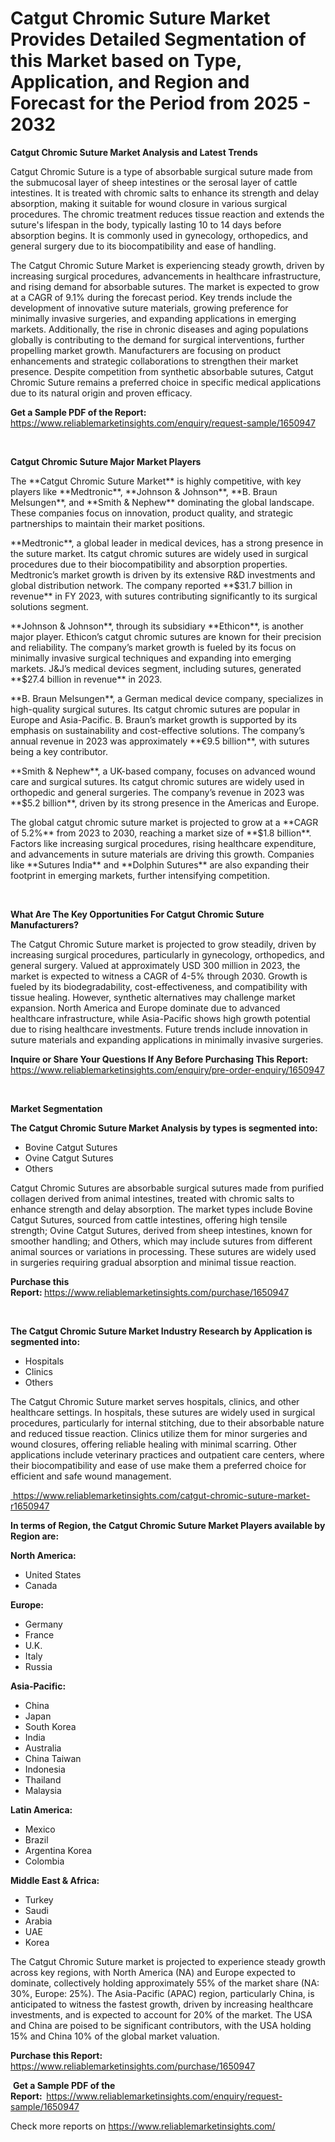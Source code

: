 <p><h1>Catgut Chromic Suture Market Provides Detailed Segmentation of this Market based on Type, Application, and Region and Forecast for the Period from 2025 - 2032</h1></p><p><strong>Catgut Chromic Suture Market Analysis and Latest Trends</strong></p>
<p><p>Catgut Chromic Suture is a type of absorbable surgical suture made from the submucosal layer of sheep intestines or the serosal layer of cattle intestines. It is treated with chromic salts to enhance its strength and delay absorption, making it suitable for wound closure in various surgical procedures. The chromic treatment reduces tissue reaction and extends the suture's lifespan in the body, typically lasting 10 to 14 days before absorption begins. It is commonly used in gynecology, orthopedics, and general surgery due to its biocompatibility and ease of handling.</p><p>The Catgut Chromic Suture Market is experiencing steady growth, driven by increasing surgical procedures, advancements in healthcare infrastructure, and rising demand for absorbable sutures. The market is expected to grow at a CAGR of 9.1% during the forecast period. Key trends include the development of innovative suture materials, growing preference for minimally invasive surgeries, and expanding applications in emerging markets. Additionally, the rise in chronic diseases and aging populations globally is contributing to the demand for surgical interventions, further propelling market growth. Manufacturers are focusing on product enhancements and strategic collaborations to strengthen their market presence. Despite competition from synthetic absorbable sutures, Catgut Chromic Suture remains a preferred choice in specific medical applications due to its natural origin and proven efficacy.</p></p>
<p><strong>Get a Sample PDF of the Report:&nbsp;</strong> <a href="https://www.reliablemarketinsights.com/enquiry/request-sample/1650947?utm_campaign=2114&utm_medium=2&utm_source=Github&utm_content=ia&utm_term=25012025&utm_id=catgut-chromic-suture">https://www.reliablemarketinsights.com/enquiry/request-sample/1650947</a></p>
<p>&nbsp;</p>
<p><strong>Catgut Chromic Suture Major Market Players</strong></p>
<p><p>The **Catgut Chromic Suture Market** is highly competitive, with key players like **Medtronic**, **Johnson & Johnson**, **B. Braun Melsungen**, and **Smith & Nephew** dominating the global landscape. These companies focus on innovation, product quality, and strategic partnerships to maintain their market positions.</p><p>**Medtronic**, a global leader in medical devices, has a strong presence in the suture market. Its catgut chromic sutures are widely used in surgical procedures due to their biocompatibility and absorption properties. Medtronic’s market growth is driven by its extensive R&D investments and global distribution network. The company reported **$31.7 billion in revenue** in FY 2023, with sutures contributing significantly to its surgical solutions segment.</p><p>**Johnson & Johnson**, through its subsidiary **Ethicon**, is another major player. Ethicon’s catgut chromic sutures are known for their precision and reliability. The company’s market growth is fueled by its focus on minimally invasive surgical techniques and expanding into emerging markets. J&J’s medical devices segment, including sutures, generated **$27.4 billion in revenue** in 2023.</p><p>**B. Braun Melsungen**, a German medical device company, specializes in high-quality surgical sutures. Its catgut chromic sutures are popular in Europe and Asia-Pacific. B. Braun’s market growth is supported by its emphasis on sustainability and cost-effective solutions. The company’s annual revenue in 2023 was approximately **€9.5 billion**, with sutures being a key contributor.</p><p>**Smith & Nephew**, a UK-based company, focuses on advanced wound care and surgical sutures. Its catgut chromic sutures are widely used in orthopedic and general surgeries. The company’s revenue in 2023 was **$5.2 billion**, driven by its strong presence in the Americas and Europe.</p><p>The global catgut chromic suture market is projected to grow at a **CAGR of 5.2%** from 2023 to 2030, reaching a market size of **$1.8 billion**. Factors like increasing surgical procedures, rising healthcare expenditure, and advancements in suture materials are driving this growth. Companies like **Sutures India** and **Dolphin Sutures** are also expanding their footprint in emerging markets, further intensifying competition.</p></p>
<p>&nbsp;</p>
<p><strong>What Are The Key Opportunities For Catgut Chromic Suture Manufacturers?</strong></p>
<p><p>The Catgut Chromic Suture market is projected to grow steadily, driven by increasing surgical procedures, particularly in gynecology, orthopedics, and general surgery. Valued at approximately USD 300 million in 2023, the market is expected to witness a CAGR of 4-5% through 2030. Growth is fueled by its biodegradability, cost-effectiveness, and compatibility with tissue healing. However, synthetic alternatives may challenge market expansion. North America and Europe dominate due to advanced healthcare infrastructure, while Asia-Pacific shows high growth potential due to rising healthcare investments. Future trends include innovation in suture materials and expanding applications in minimally invasive surgeries.</p></p>
<p><strong>Inquire or Share Your Questions If Any Before Purchasing This Report:</strong> <a href="https://www.reliablemarketinsights.com/enquiry/pre-order-enquiry/1650947?utm_campaign=2114&utm_medium=2&utm_source=Github&utm_content=ia&utm_term=25012025&utm_id=catgut-chromic-suture">https://www.reliablemarketinsights.com/enquiry/pre-order-enquiry/1650947</a></p>
<p>&nbsp;</p>
<p><strong>Market Segmentation</strong></p>
<p><strong>The Catgut Chromic Suture Market Analysis by types is segmented into:</strong></p>
<p><ul><li>Bovine Catgut Sutures</li><li>Ovine Catgut Sutures</li><li>Others</li></ul></p>
<p><p>Catgut Chromic Sutures are absorbable surgical sutures made from purified collagen derived from animal intestines, treated with chromic salts to enhance strength and delay absorption. The market types include Bovine Catgut Sutures, sourced from cattle intestines, offering high tensile strength; Ovine Catgut Sutures, derived from sheep intestines, known for smoother handling; and Others, which may include sutures from different animal sources or variations in processing. These sutures are widely used in surgeries requiring gradual absorption and minimal tissue reaction.</p></p>
<p><strong>Purchase this Report:&nbsp;</strong><a href="https://www.reliablemarketinsights.com/purchase/1650947?utm_campaign=2114&utm_medium=2&utm_source=Github&utm_content=ia&utm_term=25012025&utm_id=catgut-chromic-suture">https://www.reliablemarketinsights.com/purchase/1650947</a></p>
<p>&nbsp;</p>
<p><strong>The Catgut Chromic Suture Market Industry Research by Application is segmented into:</strong></p>
<p><ul><li>Hospitals</li><li>Clinics</li><li>Others</li></ul></p>
<p><p>The Catgut Chromic Suture market serves hospitals, clinics, and other healthcare settings. In hospitals, these sutures are widely used in surgical procedures, particularly for internal stitching, due to their absorbable nature and reduced tissue reaction. Clinics utilize them for minor surgeries and wound closures, offering reliable healing with minimal scarring. Other applications include veterinary practices and outpatient care centers, where their biocompatibility and ease of use make them a preferred choice for efficient and safe wound management.</p></p>
<p><a href="https://www.reliablemarketinsights.com/catgut-chromic-suture-market-r1650947?utm_campaign=2114&utm_medium=2&utm_source=Github&utm_content=ia&utm_term=25012025&utm_id=catgut-chromic-suture">&nbsp;https://www.reliablemarketinsights.com/catgut-chromic-suture-market-r1650947</a></p>
<p><strong>In terms of Region, the Catgut Chromic Suture Market Players available by Region are:</strong></p>
<p>
    <p> <strong> North America: </strong>
        <ul>
            <li>United States</li>
            <li>Canada</li>
        </ul>
        </p> 
    <p> <strong> Europe: </strong>
        <ul>
            <li>Germany</li>
            <li>France</li>
            <li>U.K.</li>
            <li>Italy</li>
            <li>Russia</li>
        </ul>
        </p> 
    <p> <strong> Asia-Pacific: </strong>
        <ul>
            <li>China</li>
            <li>Japan</li>
            <li>South Korea</li>
            <li>India</li>
            <li>Australia</li>
            <li>China Taiwan</li>
            <li>Indonesia</li>
            <li>Thailand</li>
            <li>Malaysia</li>
        </ul>
        </p> 
    <p> <strong> Latin America: </strong>
        <ul>
            <li>Mexico</li>
            <li>Brazil</li>
            <li>Argentina Korea</li>
            <li>Colombia</li>
        </ul>
        </p> 
    <p> <strong> Middle East & Africa: </strong>
        <ul>
            <li>Turkey</li>
            <li>Saudi</li>
            <li>Arabia</li>
            <li>UAE</li>
            <li>Korea</li>
        </ul>
    </p>
    </p>
<p><p>The Catgut Chromic Suture market is projected to experience steady growth across key regions, with North America (NA) and Europe expected to dominate, collectively holding approximately 55% of the market share (NA: 30%, Europe: 25%). The Asia-Pacific (APAC) region, particularly China, is anticipated to witness the fastest growth, driven by increasing healthcare investments, and is expected to account for 20% of the market. The USA and China are poised to be significant contributors, with the USA holding 15% and China 10% of the global market valuation.</p></p>
<p><strong>Purchase this Report: </strong><a href="https://www.reliablemarketinsights.com/purchase/1650947?utm_campaign=2114&utm_medium=2&utm_source=Github&utm_content=ia&utm_term=25012025&utm_id=catgut-chromic-suture">https://www.reliablemarketinsights.com/purchase/1650947</a></p>
<p>&nbsp;<strong>Get a Sample PDF of the Report:&nbsp;&nbsp;</strong><a href="https://www.reliablemarketinsights.com/enquiry/request-sample/1650947?utm_campaign=2114&utm_medium=2&utm_source=Github&utm_content=ia&utm_term=25012025&utm_id=catgut-chromic-suture">https://www.reliablemarketinsights.com/enquiry/request-sample/1650947</a></p>
<p><strong></strong></p>
<p>Check more reports on <a href="https://www.reliablemarketinsights.com/?utm_campaign=2114&utm_medium=2&utm_source=Github&utm_content=ia&utm_term=25012025&utm_id=catgut-chromic-suture">https://www.reliablemarketinsights.com/</a></p>